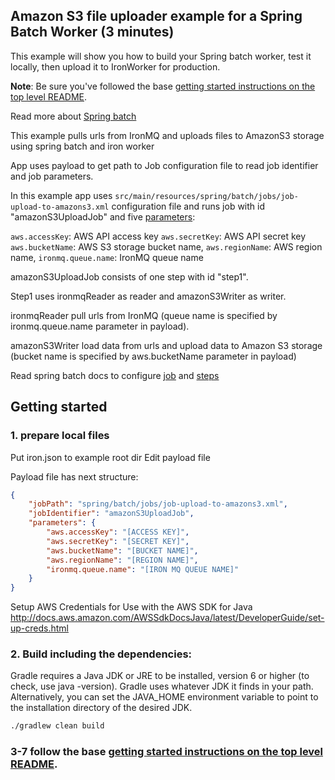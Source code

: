 ## Amazon S3 file uploader example for a Spring Batch Worker (3 minutes)

This example will show you how to build your Spring batch worker, test it locally, then upload it
to IronWorker for production.

**Note**: Be sure you've followed the base [getting started instructions on the top level README](https://github.com/iron-io/dockerworker).

Read more about [Spring batch](http://docs.spring.io/spring-batch/trunk/reference/html/index.html)

This example pulls urls from IronMQ and uploads files to AmazonS3 storage using spring batch and iron worker

App uses payload to get path to Job configuration file to read job identifier and job parameters.

In this example app uses `src/main/resources/spring/batch/jobs/job-upload-to-amazons3.xml` configuration file 
and runs job with id "amazonS3UploadJob" and five [parameters](http://docs.spring.io/spring-batch/trunk/reference/html/configureStep.html#late-binding):                                                                                                   


`aws.accessKey`: AWS API access key
`aws.secretKey`: AWS API secret key
`aws.bucketName`: AWS S3 storage bucket name,
`aws.regionName`: AWS region name,
`ironmq.queue.name`: IronMQ queue name


amazonS3UploadJob consists of one step with id "step1". 

Step1 uses ironmqReader as reader and amazonS3Writer as writer. 

ironmqReader pull urls from IronMQ (queue name is specified by ironmq.queue.name parameter in payload).

amazonS3Writer load data from urls and upload data to Amazon S3 storage (bucket name is specified by aws.bucketName parameter in payload)


Read spring batch docs to configure [job](http://docs.spring.io/spring-batch/trunk/reference/html/configureJob.html) 
and [steps](http://docs.spring.io/spring-batch/trunk/reference/html/configureStep.html)

## Getting started

### 1. prepare local files

Put iron.json to example root dir
Edit payload file

Payload file has next structure:
```json
{
    "jobPath": "spring/batch/jobs/job-upload-to-amazons3.xml",
    "jobIdentifier": "amazonS3UploadJob",
    "parameters": {
        "aws.accessKey": "[ACCESS KEY]",
        "aws.secretKey": "[SECRET KEY]",
        "aws.bucketName": "[BUCKET NAME]",
        "aws.regionName": "[REGION NAME]",
        "ironmq.queue.name": "[IRON MQ QUEUE NAME]"
    }
}
```

Setup AWS Credentials for Use with the AWS SDK for Java http://docs.aws.amazon.com/AWSSdkDocsJava/latest/DeveloperGuide/set-up-creds.html

### 2. Build including the dependencies:

Gradle requires a Java JDK or JRE to be installed, version 6 or higher (to check, use java -version). 
Gradle uses whatever JDK it finds in your path. Alternatively, you can set the JAVA_HOME environment variable to point to the installation directory of the desired JDK.

```sh
./gradlew clean build
```

### 3-7 follow the base [getting started instructions on the top level README](https://github.com/BupycHuk/iron_worker_spring_batch).